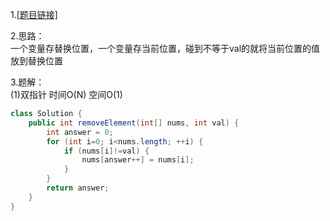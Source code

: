 1.[[题目链接]](https://leetcode-cn.com/problems/remove-element/)

2.思路：<br>
一个变量存替换位置，一个变量存当前位置，碰到不等于val的就将当前位置的值放到替换位置<br>

3.题解：<br>
(1)双指针 时间O(N) 空间O(1)<br>
```java
class Solution {
    public int removeElement(int[] nums, int val) {
        int answer = 0;
        for (int i=0; i<nums.length; ++i) {
            if (nums[i]!=val) {
                nums[answer++] = nums[i];
            }
        }
        return answer;
    }
}
```